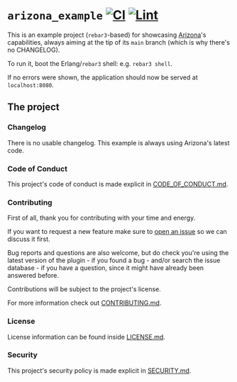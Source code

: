 # `arizona_example` [![CI][ci-img]][ci] [![Lint][lint-img]][lint]

[ci]: https://github.com/arizona-framework/arizona_example/actions/workflows/ci.yml
[ci-img]: https://github.com/arizona-framework/arizona_example/actions/workflows/ci.yml/badge.svg
[lint]: https://github.com/arizona-framework/arizona_example/actions/workflows/lint.yml
[lint-img]: https://github.com/arizona-framework/arizona_example/actions/workflows/lint.yml/badge.svg

This is an example project (`rebar3`-based) for showcasing [Arizona](https://github.com/arizona-framework/arizona)'s
capabilities, always aiming at the tip of its `main` branch (which is why there's no CHANGELOG).

To run it, boot the Erlang/`rebar3` shell: e.g. `rebar3 shell`.

If no errors were shown, the application should now be served at `localhost:8080`.

## The project

### Changelog

There is no usable changelog. This example is always using Arizona's latest code.

### Code of Conduct

This project's code of conduct is made explicit in [CODE_OF_CONDUCT.md](https://github.com/arizona-framework/arizona_example/blob/main/CODE_OF_CONDUCT.md).

### Contributing

First of all, thank you for contributing with your time and energy.

If you want to request a new feature make sure to [open an issue](https://github.com/arizona-framework/arizona_example/issues)
so we can discuss it first.

Bug reports and questions are also welcome, but do check you're using the latest version of the
plugin - if you found a bug - and/or search the issue database - if you have a question, since it
might have already been answered before.

Contributions will be subject to the project's license.

For more information check out [CONTRIBUTING.md](https://github.com/arizona-framework/arizona_example/blob/main/CONTRIBUTING.md).

### License

License information can be found inside [LICENSE.md](https://github.com/arizona-framework/arizona_example/blob/main/LICENSE.md).

### Security

This project's security policy is made explicit in [SECURITY.md](https://github.com/arizona-framework/arizona_example/blob/main/SECURITY.md).
